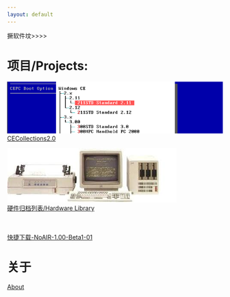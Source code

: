 ```yaml
---
layout: default
---
```


撅软件坟>>>>

# 项目/Projects:
![Branching](./assets/img/cec-title.png)<br />
[CECollections2.0](https://github.com/WindowsNT351/CE-Collections-2.0)<br />

![Branching](./pages/hardlib/ibm-5551-g/5550.jpg)<br />
[硬件归档列表/Hardware Library](./pages/hardlib/)<br />

<br /><br />
[快捷下载-NoAIR-1.00-Beta1-01](./pages/noair.zip)<br />

# 关于
[About](./about.html)